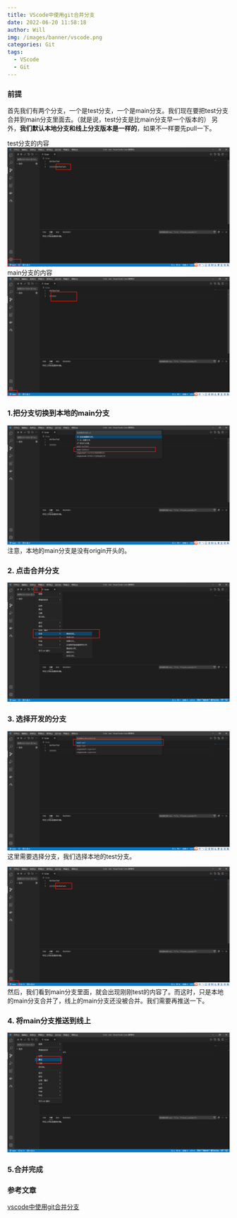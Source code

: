 ```yaml
---
title: VScode中使用git合并分支
date: 2022-06-20 11:58:18
author: Will
img: /images/banner/vscode.png
categories: Git
tags:
  - VScode
  - Git
---
```



### 前提

首先我们有两个分支，一个是test分支，一个是main分支。我们现在要把test分支合并到main分支里面去。（就是说，test分支是比main分支早一个版本的）
另外，**我们默认本地分支和线上分支版本是一样的**，如果不一样要先pull一下。

test分支的内容 
![](/images/vscode中使用git合并分支/20210719182820105.png)
main分支的内容 
![](/images/vscode中使用git合并分支/20210719182844500.png)


### 1.把分支切换到本地的main分支

![](/images/vscode中使用git合并分支/20210719182939631.png)
注意，本地的main分支是没有origin开头的。

### 2. 点击合并分支

![](/images/vscode中使用git合并分支/20210719183028248.png)

### 3. 选择开发的分支

![](/images/vscode中使用git合并分支/20210719183138645.png)
这里需要选择分支，我们选择本地的test分支。

![](/images/vscode中使用git合并分支/20210719183234835.png)
然后，我们看到main分支里面，就会出现刚刚test的内容了。而这时，只是本地的main分支合并了，线上的main分支还没被合并。我们需要再推送一下。

### 4. 将main分支推送到线上

![](/images/vscode中使用git合并分支/20210719183358597.png)

### 5.合并完成



### 参考文章
[vscode中使用git合并分支](https://blog.csdn.net/weixin_44004835/article/details/118908695)